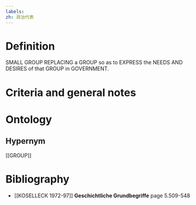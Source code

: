 ```yaml
---
labels: 
zh: 政治代表
---
```


# Definition
SMALL GROUP REPLACING a GROUP so as to EXPRESS the NEEDS AND DESIRES of that GROUP in GOVERNMENT.
# Criteria and general notes
# Ontology

## Hypernym
[[GROUP]]
# Bibliography
- [[KOSELLECK 1972-97]]
**Geschichtliche Grundbegriffe** page 5.509-548
